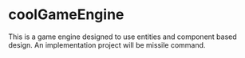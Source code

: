 # coolGameEngine
This is a game engine designed to use entities and component based design.
An implementation project will be missile command.
